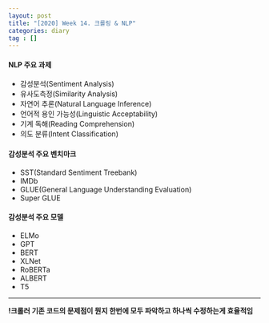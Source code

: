 ```yaml
---
layout: post
title: "[2020] Week 14. 크롤링 & NLP"
categories: diary
tag : []
---
```


#### NLP 주요 과제
- 감성분석(Sentiment Analysis)
- 유사도측정(Similarity Analysis)
- 자연어 추론(Natural Language Inference)
- 언어적 용인 가능성(Linguistic Acceptability)
- 기계 독해(Reading Comprehension)
- 의도 분류(Intent Classification)

#### 감성분석 주요 벤치마크
- SST(Standard Sentiment Treebank)
- IMDb
- GLUE(General Language Understanding Evaluation)
- Super GLUE

#### 감성분석 주요 모델
- ELMo
- GPT
- BERT
- XLNet
- RoBERTa
- ALBERT
- T5

---
**!크롤러 기존 코드의 문제점이 뭔지 한번에 모두 파악하고 하나씩 수정하는게 효율적임**  

